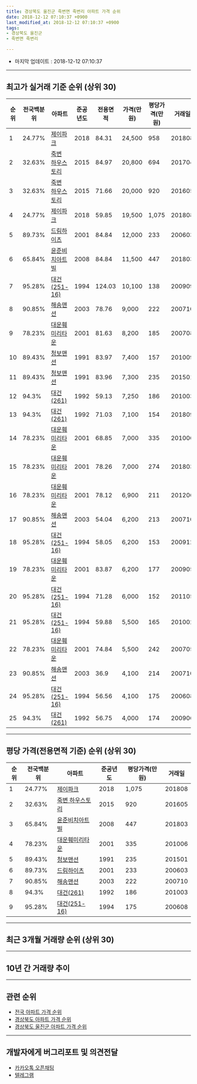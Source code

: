 ```yaml
---
title: 경상북도 울진군 죽변면 죽변리 아파트 가격 순위
date: 2018-12-12 07:10:37 +0900
last_modified_at: 2018-12-12 07:10:37 +0900
tags:
- 경상북도 울진군
- 죽변면 죽변리

---
```


* 마지막 업데이트 : 2018-12-12 07:10:37

---

## 최고가 실거래 기준 순위 (상위 30)


|순위|전국백분위|아파트|준공년도|전용면적|가격(만원)|평당가격(만원)|거래일|
|---|---|---|---|---|---|---|---|
|1|24.77%|[제이파크](https://search.naver.com/search.naver?query=%EA%B2%BD%EC%83%81%EB%B6%81%EB%8F%84+%EC%9A%B8%EC%A7%84%EA%B5%B0+%EC%A3%BD%EB%B3%80%EB%A9%B4+%EC%A3%BD%EB%B3%80%EB%A6%AC+%EC%A0%9C%EC%9D%B4%ED%8C%8C%ED%81%AC)|2018|84.31|24,500|958|201808|
|2|32.63%|[죽변 하우스토리](https://search.naver.com/search.naver?query=%EA%B2%BD%EC%83%81%EB%B6%81%EB%8F%84+%EC%9A%B8%EC%A7%84%EA%B5%B0+%EC%A3%BD%EB%B3%80%EB%A9%B4+%EC%A3%BD%EB%B3%80%EB%A6%AC+%EC%A3%BD%EB%B3%80+%ED%95%98%EC%9A%B0%EC%8A%A4%ED%86%A0%EB%A6%AC)|2015|84.97|20,800|694|201704|
|3|32.63%|[죽변 하우스토리](https://search.naver.com/search.naver?query=%EA%B2%BD%EC%83%81%EB%B6%81%EB%8F%84+%EC%9A%B8%EC%A7%84%EA%B5%B0+%EC%A3%BD%EB%B3%80%EB%A9%B4+%EC%A3%BD%EB%B3%80%EB%A6%AC+%EC%A3%BD%EB%B3%80+%ED%95%98%EC%9A%B0%EC%8A%A4%ED%86%A0%EB%A6%AC)|2015|71.66|20,000|920|201605|
|4|24.77%|[제이파크](https://search.naver.com/search.naver?query=%EA%B2%BD%EC%83%81%EB%B6%81%EB%8F%84+%EC%9A%B8%EC%A7%84%EA%B5%B0+%EC%A3%BD%EB%B3%80%EB%A9%B4+%EC%A3%BD%EB%B3%80%EB%A6%AC+%EC%A0%9C%EC%9D%B4%ED%8C%8C%ED%81%AC)|2018|59.85|19,500|1,075|201808|
|5|89.73%|[드림하이츠](https://search.naver.com/search.naver?query=%EA%B2%BD%EC%83%81%EB%B6%81%EB%8F%84+%EC%9A%B8%EC%A7%84%EA%B5%B0+%EC%A3%BD%EB%B3%80%EB%A9%B4+%EC%A3%BD%EB%B3%80%EB%A6%AC+%EB%93%9C%EB%A6%BC%ED%95%98%EC%9D%B4%EC%B8%A0)|2001|84.84|12,000|233|200603|
|6|65.84%|[윤준비치아트빌](https://search.naver.com/search.naver?query=%EA%B2%BD%EC%83%81%EB%B6%81%EB%8F%84+%EC%9A%B8%EC%A7%84%EA%B5%B0+%EC%A3%BD%EB%B3%80%EB%A9%B4+%EC%A3%BD%EB%B3%80%EB%A6%AC+%EC%9C%A4%EC%A4%80%EB%B9%84%EC%B9%98%EC%95%84%ED%8A%B8%EB%B9%8C)|2008|84.84|11,500|447|201803|
|7|95.28%|[대건(251-16)](https://search.naver.com/search.naver?query=%EA%B2%BD%EC%83%81%EB%B6%81%EB%8F%84+%EC%9A%B8%EC%A7%84%EA%B5%B0+%EC%A3%BD%EB%B3%80%EB%A9%B4+%EC%A3%BD%EB%B3%80%EB%A6%AC+%EB%8C%80%EA%B1%B4%28251-16%29)|1994|124.03|10,100|138|200909|
|8|90.85%|[해송맨션](https://search.naver.com/search.naver?query=%EA%B2%BD%EC%83%81%EB%B6%81%EB%8F%84+%EC%9A%B8%EC%A7%84%EA%B5%B0+%EC%A3%BD%EB%B3%80%EB%A9%B4+%EC%A3%BD%EB%B3%80%EB%A6%AC+%ED%95%B4%EC%86%A1%EB%A7%A8%EC%85%98)|2003|78.76|9,000|222|200710|
|9|78.23%|[대운훼미리타운](https://search.naver.com/search.naver?query=%EA%B2%BD%EC%83%81%EB%B6%81%EB%8F%84+%EC%9A%B8%EC%A7%84%EA%B5%B0+%EC%A3%BD%EB%B3%80%EB%A9%B4+%EC%A3%BD%EB%B3%80%EB%A6%AC+%EB%8C%80%EC%9A%B4%ED%9B%BC%EB%AF%B8%EB%A6%AC%ED%83%80%EC%9A%B4)|2001|81.63|8,200|185|200708|
|10|89.43%|[청보맨션](https://search.naver.com/search.naver?query=%EA%B2%BD%EC%83%81%EB%B6%81%EB%8F%84+%EC%9A%B8%EC%A7%84%EA%B5%B0+%EC%A3%BD%EB%B3%80%EB%A9%B4+%EC%A3%BD%EB%B3%80%EB%A6%AC+%EC%B2%AD%EB%B3%B4%EB%A7%A8%EC%85%98)|1991|83.97|7,400|157|201009|
|11|89.43%|[청보맨션](https://search.naver.com/search.naver?query=%EA%B2%BD%EC%83%81%EB%B6%81%EB%8F%84+%EC%9A%B8%EC%A7%84%EA%B5%B0+%EC%A3%BD%EB%B3%80%EB%A9%B4+%EC%A3%BD%EB%B3%80%EB%A6%AC+%EC%B2%AD%EB%B3%B4%EB%A7%A8%EC%85%98)|1991|83.96|7,300|235|201501|
|12|94.3%|[대건(261)](https://search.naver.com/search.naver?query=%EA%B2%BD%EC%83%81%EB%B6%81%EB%8F%84+%EC%9A%B8%EC%A7%84%EA%B5%B0+%EC%A3%BD%EB%B3%80%EB%A9%B4+%EC%A3%BD%EB%B3%80%EB%A6%AC+%EB%8C%80%EA%B1%B4%28261%29)|1992|59.13|7,250|186|201003|
|13|94.3%|[대건(261)](https://search.naver.com/search.naver?query=%EA%B2%BD%EC%83%81%EB%B6%81%EB%8F%84+%EC%9A%B8%EC%A7%84%EA%B5%B0+%EC%A3%BD%EB%B3%80%EB%A9%B4+%EC%A3%BD%EB%B3%80%EB%A6%AC+%EB%8C%80%EA%B1%B4%28261%29)|1992|71.03|7,100|154|201809|
|14|78.23%|[대운훼미리타운](https://search.naver.com/search.naver?query=%EA%B2%BD%EC%83%81%EB%B6%81%EB%8F%84+%EC%9A%B8%EC%A7%84%EA%B5%B0+%EC%A3%BD%EB%B3%80%EB%A9%B4+%EC%A3%BD%EB%B3%80%EB%A6%AC+%EB%8C%80%EC%9A%B4%ED%9B%BC%EB%AF%B8%EB%A6%AC%ED%83%80%EC%9A%B4)|2001|68.85|7,000|335|201006|
|15|78.23%|[대운훼미리타운](https://search.naver.com/search.naver?query=%EA%B2%BD%EC%83%81%EB%B6%81%EB%8F%84+%EC%9A%B8%EC%A7%84%EA%B5%B0+%EC%A3%BD%EB%B3%80%EB%A9%B4+%EC%A3%BD%EB%B3%80%EB%A6%AC+%EB%8C%80%EC%9A%B4%ED%9B%BC%EB%AF%B8%EB%A6%AC%ED%83%80%EC%9A%B4)|2001|78.26|7,000|274|201803|
|16|78.23%|[대운훼미리타운](https://search.naver.com/search.naver?query=%EA%B2%BD%EC%83%81%EB%B6%81%EB%8F%84+%EC%9A%B8%EC%A7%84%EA%B5%B0+%EC%A3%BD%EB%B3%80%EB%A9%B4+%EC%A3%BD%EB%B3%80%EB%A6%AC+%EB%8C%80%EC%9A%B4%ED%9B%BC%EB%AF%B8%EB%A6%AC%ED%83%80%EC%9A%B4)|2001|78.12|6,900|211|201206|
|17|90.85%|[해송맨션](https://search.naver.com/search.naver?query=%EA%B2%BD%EC%83%81%EB%B6%81%EB%8F%84+%EC%9A%B8%EC%A7%84%EA%B5%B0+%EC%A3%BD%EB%B3%80%EB%A9%B4+%EC%A3%BD%EB%B3%80%EB%A6%AC+%ED%95%B4%EC%86%A1%EB%A7%A8%EC%85%98)|2003|54.04|6,200|213|200710|
|18|95.28%|[대건(251-16)](https://search.naver.com/search.naver?query=%EA%B2%BD%EC%83%81%EB%B6%81%EB%8F%84+%EC%9A%B8%EC%A7%84%EA%B5%B0+%EC%A3%BD%EB%B3%80%EB%A9%B4+%EC%A3%BD%EB%B3%80%EB%A6%AC+%EB%8C%80%EA%B1%B4%28251-16%29)|1994|58.05|6,200|153|200912|
|19|78.23%|[대운훼미리타운](https://search.naver.com/search.naver?query=%EA%B2%BD%EC%83%81%EB%B6%81%EB%8F%84+%EC%9A%B8%EC%A7%84%EA%B5%B0+%EC%A3%BD%EB%B3%80%EB%A9%B4+%EC%A3%BD%EB%B3%80%EB%A6%AC+%EB%8C%80%EC%9A%B4%ED%9B%BC%EB%AF%B8%EB%A6%AC%ED%83%80%EC%9A%B4)|2001|83.87|6,200|177|200905|
|20|95.28%|[대건(251-16)](https://search.naver.com/search.naver?query=%EA%B2%BD%EC%83%81%EB%B6%81%EB%8F%84+%EC%9A%B8%EC%A7%84%EA%B5%B0+%EC%A3%BD%EB%B3%80%EB%A9%B4+%EC%A3%BD%EB%B3%80%EB%A6%AC+%EB%8C%80%EA%B1%B4%28251-16%29)|1994|71.28|6,000|152|201105|
|21|95.28%|[대건(251-16)](https://search.naver.com/search.naver?query=%EA%B2%BD%EC%83%81%EB%B6%81%EB%8F%84+%EC%9A%B8%EC%A7%84%EA%B5%B0+%EC%A3%BD%EB%B3%80%EB%A9%B4+%EC%A3%BD%EB%B3%80%EB%A6%AC+%EB%8C%80%EA%B1%B4%28251-16%29)|1994|59.88|5,500|165|201002|
|22|78.23%|[대운훼미리타운](https://search.naver.com/search.naver?query=%EA%B2%BD%EC%83%81%EB%B6%81%EB%8F%84+%EC%9A%B8%EC%A7%84%EA%B5%B0+%EC%A3%BD%EB%B3%80%EB%A9%B4+%EC%A3%BD%EB%B3%80%EB%A6%AC+%EB%8C%80%EC%9A%B4%ED%9B%BC%EB%AF%B8%EB%A6%AC%ED%83%80%EC%9A%B4)|2001|74.84|5,500|242|200705|
|23|90.85%|[해송맨션](https://search.naver.com/search.naver?query=%EA%B2%BD%EC%83%81%EB%B6%81%EB%8F%84+%EC%9A%B8%EC%A7%84%EA%B5%B0+%EC%A3%BD%EB%B3%80%EB%A9%B4+%EC%A3%BD%EB%B3%80%EB%A6%AC+%ED%95%B4%EC%86%A1%EB%A7%A8%EC%85%98)|2003|36.9|4,100|214|200710|
|24|95.28%|[대건(251-16)](https://search.naver.com/search.naver?query=%EA%B2%BD%EC%83%81%EB%B6%81%EB%8F%84+%EC%9A%B8%EC%A7%84%EA%B5%B0+%EC%A3%BD%EB%B3%80%EB%A9%B4+%EC%A3%BD%EB%B3%80%EB%A6%AC+%EB%8C%80%EA%B1%B4%28251-16%29)|1994|56.56|4,100|175|200608|
|25|94.3%|[대건(261)](https://search.naver.com/search.naver?query=%EA%B2%BD%EC%83%81%EB%B6%81%EB%8F%84+%EC%9A%B8%EC%A7%84%EA%B5%B0+%EC%A3%BD%EB%B3%80%EB%A9%B4+%EC%A3%BD%EB%B3%80%EB%A6%AC+%EB%8C%80%EA%B1%B4%28261%29)|1992|56.75|4,000|174|200906|


---

## 평당 가격(전용면적 기준) 순위 (상위 30)


|순위|전국백분위|아파트|준공년도|평당가격(만원)|거래일|
|---|---|---|---|---|---|
|1|24.77%|[제이파크](https://search.naver.com/search.naver?query=%EA%B2%BD%EC%83%81%EB%B6%81%EB%8F%84+%EC%9A%B8%EC%A7%84%EA%B5%B0+%EC%A3%BD%EB%B3%80%EB%A9%B4+%EC%A3%BD%EB%B3%80%EB%A6%AC+%EC%A0%9C%EC%9D%B4%ED%8C%8C%ED%81%AC)|2018|1,075|201808|
|2|32.63%|[죽변 하우스토리](https://search.naver.com/search.naver?query=%EA%B2%BD%EC%83%81%EB%B6%81%EB%8F%84+%EC%9A%B8%EC%A7%84%EA%B5%B0+%EC%A3%BD%EB%B3%80%EB%A9%B4+%EC%A3%BD%EB%B3%80%EB%A6%AC+%EC%A3%BD%EB%B3%80+%ED%95%98%EC%9A%B0%EC%8A%A4%ED%86%A0%EB%A6%AC)|2015|920|201605|
|3|65.84%|[윤준비치아트빌](https://search.naver.com/search.naver?query=%EA%B2%BD%EC%83%81%EB%B6%81%EB%8F%84+%EC%9A%B8%EC%A7%84%EA%B5%B0+%EC%A3%BD%EB%B3%80%EB%A9%B4+%EC%A3%BD%EB%B3%80%EB%A6%AC+%EC%9C%A4%EC%A4%80%EB%B9%84%EC%B9%98%EC%95%84%ED%8A%B8%EB%B9%8C)|2008|447|201803|
|4|78.23%|[대운훼미리타운](https://search.naver.com/search.naver?query=%EA%B2%BD%EC%83%81%EB%B6%81%EB%8F%84+%EC%9A%B8%EC%A7%84%EA%B5%B0+%EC%A3%BD%EB%B3%80%EB%A9%B4+%EC%A3%BD%EB%B3%80%EB%A6%AC+%EB%8C%80%EC%9A%B4%ED%9B%BC%EB%AF%B8%EB%A6%AC%ED%83%80%EC%9A%B4)|2001|335|201006|
|5|89.43%|[청보맨션](https://search.naver.com/search.naver?query=%EA%B2%BD%EC%83%81%EB%B6%81%EB%8F%84+%EC%9A%B8%EC%A7%84%EA%B5%B0+%EC%A3%BD%EB%B3%80%EB%A9%B4+%EC%A3%BD%EB%B3%80%EB%A6%AC+%EC%B2%AD%EB%B3%B4%EB%A7%A8%EC%85%98)|1991|235|201501|
|6|89.73%|[드림하이츠](https://search.naver.com/search.naver?query=%EA%B2%BD%EC%83%81%EB%B6%81%EB%8F%84+%EC%9A%B8%EC%A7%84%EA%B5%B0+%EC%A3%BD%EB%B3%80%EB%A9%B4+%EC%A3%BD%EB%B3%80%EB%A6%AC+%EB%93%9C%EB%A6%BC%ED%95%98%EC%9D%B4%EC%B8%A0)|2001|233|200603|
|7|90.85%|[해송맨션](https://search.naver.com/search.naver?query=%EA%B2%BD%EC%83%81%EB%B6%81%EB%8F%84+%EC%9A%B8%EC%A7%84%EA%B5%B0+%EC%A3%BD%EB%B3%80%EB%A9%B4+%EC%A3%BD%EB%B3%80%EB%A6%AC+%ED%95%B4%EC%86%A1%EB%A7%A8%EC%85%98)|2003|222|200710|
|8|94.3%|[대건(261)](https://search.naver.com/search.naver?query=%EA%B2%BD%EC%83%81%EB%B6%81%EB%8F%84+%EC%9A%B8%EC%A7%84%EA%B5%B0+%EC%A3%BD%EB%B3%80%EB%A9%B4+%EC%A3%BD%EB%B3%80%EB%A6%AC+%EB%8C%80%EA%B1%B4%28261%29)|1992|186|201003|
|9|95.28%|[대건(251-16)](https://search.naver.com/search.naver?query=%EA%B2%BD%EC%83%81%EB%B6%81%EB%8F%84+%EC%9A%B8%EC%A7%84%EA%B5%B0+%EC%A3%BD%EB%B3%80%EB%A9%B4+%EC%A3%BD%EB%B3%80%EB%A6%AC+%EB%8C%80%EA%B1%B4%28251-16%29)|1994|175|200608|


---

## 최근 3개월 거래량 순위 (상위 30)


<div style="width:100%;">
    <canvas id="deal_count_ranking" height="250"></canvas>
</div>


<script>
new Chart(document.getElementById("deal_count_ranking"), {
    type: 'horizontalBar',
    data: {
        labels: ['대건(251-16)', '드림하이츠'],
        datasets: [{
            label: '실거래 수',
            data: [2, 1],
            borderColor: "rgba(255, 0, 128, 1)",
            backgroundColor: "rgba(255, 0, 128, 0.5)",
            fill: false,
        }]
    },
    options: {
        responsive: true,
        title: {
            display: true,
            text: '최근 3개월 거래량 순위'
        },
        tooltips: {
            mode: 'index',
            intersect: false,
            callbacks: {
                title: function(tooltipItems, data) {
                    return "실거래 수:";
                },
                label: function(tooltipItem, data) {
                    return data.labels[tooltipItem.index] + ": " + tooltipItem.xLabel;
                }
            }
        },
        hover: {
            mode: 'nearest',
            intersect: true
        },
        scales: {
            xAxes: [{
                display: true,
                scaleLabel: {
                    display: true,
                    labelString: '실거래 수'
                },
                ticks: {
                    suggestedMin: 0,
                }
            }],
            yAxes: [{
                display: true,
                ticks: {
                    autoSkip: false,
                    callback: function(value, index, values) {
                        if (value.length > 15)
                            return value.substr(0, 13) + "...";
                        else
                            return value;
                    }
                },
                scaleLabel: {
                    display: false,
                }
            }]
        }
    }
});

</script>


---

## 10년 간 거래량 추이


<div style="width:100%;">
    <canvas id="deal_progress" height="250"></canvas>
</div>

<script>
new Chart(document.getElementById("deal_progress"), {
    type: 'line',
    data: {
        labels: ['200812','200901','200902','200903','200904','200905','200906','200907','200908','200909','200910','200911','200912','201001','201002','201003','201004','201005','201006','201007','201008','201009','201010','201011','201012','201101','201102','201103','201104','201105','201106','201107','201108','201109','201110','201111','201112','201201','201202','201203','201204','201205','201206','201207','201208','201209','201210','201211','201212','201301','201302','201303','201304','201305','201306','201307','201308','201309','201310','201311','201312','201401','201402','201403','201404','201405','201406','201407','201408','201409','201410','201411','201412','201501','201502','201503','201504','201505','201506','201507','201508','201509','201510','201511','201512','201601','201602','201603','201604','201605','201606','201607','201608','201609','201610','201611','201612','201701','201702','201703','201704','201705','201706','201707','201708','201709','201710','201711','201712','201801','201802','201803','201804','201805','201806','201807','201808','201809','201810','201811','201812'],
        datasets: [{
            label: '실거래 수',
            pointRadius: 1,
            data: [0, 0, 0, 1, 0, 2, 1, 1, 2, 1, 0, 1, 2, 1, 2, 2, 0, 1, 1, 0, 0, 1, 0, 1, 1, 1, 1, 0, 0, 4, 0, 0, 2, 0, 0, 0, 0, 0, 1, 4, 1, 0, 2, 2, 1, 1, 0, 1, 0, 0, 0, 1, 1, 0, 1, 1, 2, 2, 4, 1, 2, 2, 1, 0, 1, 0, 1, 0, 0, 0, 0, 3, 0, 2, 2, 1, 1, 3, 2, 1, 0, 1, 0, 2, 7, 1, 4, 1, 1, 1, 2, 3, 0, 0, 5, 0, 1, 4, 5, 2, 1, 1, 0, 1, 0, 1, 1, 1, 1, 0, 0, 3, 0, 0, 0, 1, 2, 3, 1, 1, 1],
            borderColor: "rgba(255, 201, 14, 1)",
            backgroundColor: "rgba(255, 201, 14, 0.5)",
            fill: true,
        }]
    },
    options: {
        responsive: true,
        title: {
            display: true,
            text: '10년간 거래량 추이'
        },
        tooltips: {
            mode: 'index',
            intersect: false,
        },
        hover: {
            mode: 'nearest',
            intersect: true
        },
        scales: {
            xAxes: [{
                display: true,
                scaleLabel: {
                    display: true,
                    labelString: '년/월'
                }
            }],
            yAxes: [{
                display: true,
                ticks: {
                    suggestedMin: 0,
                },
                scaleLabel: {
                    display: true,
                    labelString: '실거래 수'
                }
            }]
        }
    }
});

</script>


---

## 관련 순위

- [전국 아파트 가격 순위](https://inasie.github.io/apt-ranking/전국)
- [경상북도 아파트 가격 순위](https://inasie.github.io/apt-ranking/경상북도)
- [경상북도 울진군 아파트 가격 순위](https://inasie.github.io/apt-ranking/경상북도-울진군)


---

## 개발자에게 버그리포트 및 의견전달

- [카카오톡 오픈채팅](https://open.kakao.com/o/gLJUAP4)
- [텔레그램](https://t.me/inasie)

